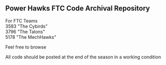 ## Power Hawks FTC Code Archival Repository
For FTC Teams  
3583 "The Cybirds"  
3796 "The Talons"  
5178 "The MechHawks"

Feel free to browse

All code should be posted at the end of the season in a working condition
